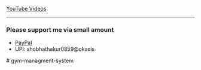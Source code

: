 <p><a href="https://www.youtube.com/playlist?list=PLgnySyq8qZmpsIXNw-A7oLEHeCHqhc2Ac">YouTube Videos</a></p>
<hr/>
<h3>Please support me via small amount</h3>
<ul>
      <li><a href="https://www.paypal.me/codeartisanlab/">PayPal</a></li>
      <li>UPI: shobhathakur0859@okaxis</li>
</ul>
#   g y m - m a n a g m e n t - s y s t e m  
 